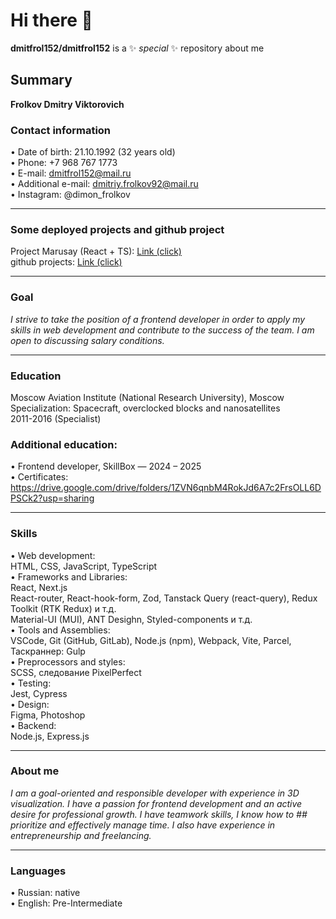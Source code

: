 # Hi there 👋
**dmitfrol152/dmitfrol152** is a ✨ _special_ ✨ repository about me

## Summary
**Frolkov Dmitry Viktorovich**

### Contact information
• Date of birth: 21.10.1992 (32 years old)  
• Phone: +7 968 ​​767 1773  
• E-mail: dmitfrol152@mail.ru  
• Additional e-mail: dmitriy.frolkov92@mail.ru  
• Instagram: @dimon_frolkov  
________________________________________

### Some deployed projects and github project
Project Marusay (React + TS): [Link (click)](https://marusya.netlify.app/)  
github projects: [Link (click)](https://github.com/dmitfrol152/Projects)
________________________________________

### Goal
_I strive to take the position of a frontend developer in order to apply my skills in web development and contribute to the success of the team. I am open to discussing salary conditions._
________________________________________

### Education
Moscow Aviation Institute (National Research University), Moscow  
Specialization: Spacecraft, overclocked blocks and nanosatellites  
2011-2016 (Specialist)  

### Additional education:
• Frontend developer, SkillBox — 2024 – 2025  
• Certificates: https://drive.google.com/drive/folders/1ZVN6qnbM4RokJd6A7c2FrsOLL6DPSCk2?usp=sharing  
________________________________________

### Skills
• Web development:  
HTML, CSS, JavaScript, TypeScript  
• Frameworks and Libraries:  
React, Next.js  
React-router, React-hook-form, Zod, Tanstack Query (react-query), Redux Toolkit (RTK Redux) и т.д.  
Material-UI (MUI), ANT Desighn, Styled-components и т.д.  
• Tools and Assemblies:  
VSCode, Git (GitHub, GitLab), Node.js (npm), Webpack, Vite, Parcel, Таскраннер: Gulp  
• Preprocessors and styles:  
SCSS, следование PixelPerfect  
• Testing:  
Jest, Cypress  
• Design:  
Figma, Photoshop  
• Backend:  
Node.js, Express.js  
________________________________________

### About me
_I am a goal-oriented and responsible developer with experience in 3D visualization. I have a passion for frontend development and an active desire for professional growth. I have teamwork skills, I know how to ## prioritize and effectively manage time. I also have experience in entrepreneurship and freelancing._
________________________________________

### Languages
• Russian: native  
• English: Pre-Intermediate  
